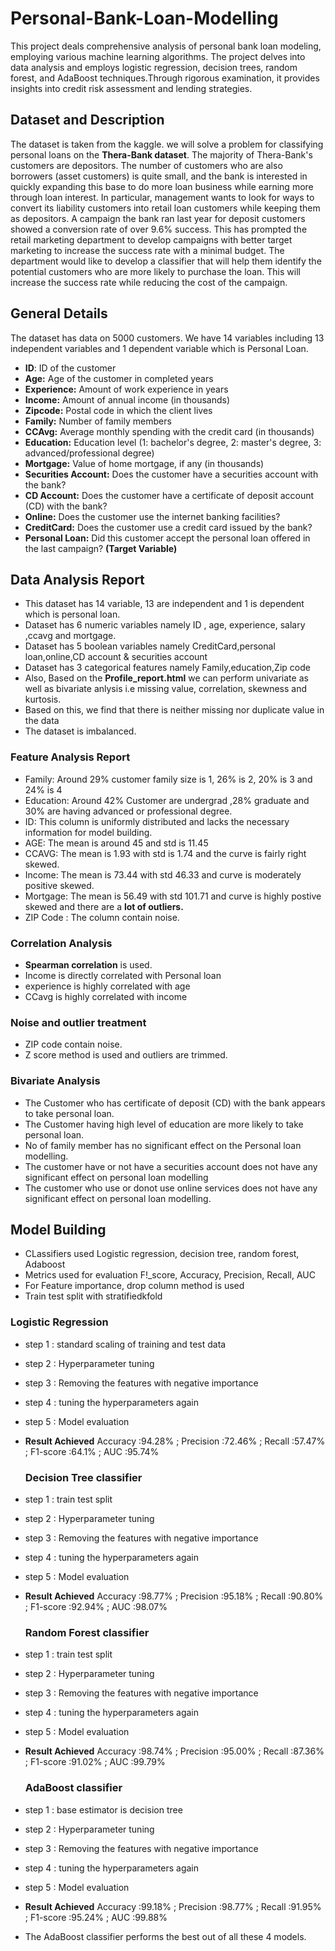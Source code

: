 # Personal-Bank-Loan-Modelling
This project deals comprehensive analysis of personal bank loan modeling, employing various machine learning algorithms. The project delves into data analysis and employs logistic regression, decision trees, random forest, and AdaBoost techniques.Through rigorous examination, it provides insights into credit risk assessment and lending strategies.
## Dataset and Description
The dataset is taken from the kaggle. we will solve a problem for classifying personal loans on the **Thera-Bank dataset**. The majority of Thera-Bank's customers are depositors. The number of customers who are also borrowers (asset customers) is quite small, and the bank is interested in quickly expanding this base to do more loan business while earning more through loan interest. In particular, management wants to look for ways to convert its liability customers into retail loan customers while keeping them as depositors. A campaign the bank ran last year for deposit customers showed a conversion rate of over 9.6% success. This has prompted the retail marketing department to develop campaigns with better target marketing to increase the success rate with a minimal budget. The department would like to develop a classifier that will help them identify the potential customers who are more likely to purchase the loan. This will increase the success rate while reducing the cost of the campaign.

## General Details
The dataset has data on 5000 customers.
We have 14 variables including 13 independent variables and 1 dependent variable which is Personal Loan.
- **ID**: ID of the customer
- **Age:** Age of the customer in completed years
- **Experience:** Amount of work experience in years
- **Income:** Amount of annual income (in thousands)
- **Zipcode:** Postal code in which the client lives
- **Family:** Number of family members
- **CCAvg:** Average monthly spending with the credit card (in thousands)
- **Education:** Education level (1: bachelor's degree, 2: master's degree, 3: advanced/professional degree)
- **Mortgage:** Value of home mortgage, if any (in thousands)
- **Securities Account:** Does the customer have a securities account with the bank?
- **CD Account:** Does the customer have a certificate of deposit account (CD) with the bank?
- **Online:** Does the customer use the internet banking facilities?
- **CreditCard:** Does the customer use a credit card issued by the bank?
- **Personal Loan:** Did this customer accept the personal loan offered in the last campaign? **(Target Variable)**

## Data Analysis Report
- This dataset has 14 variable, 13 are independent and 1 is dependent which is personal loan.
- Dataset has 6 numeric variables namely ID , age, experience, salary ,ccavg and mortgage.
- Dataset has 5 boolean variables namely CreditCard,personal loan,online,CD account & securities account
- Dataset has 3 categorical features namely Family,education,Zip code
- Also, Based on the **Profile_report.html** we can perform univariate as well as bivariate anlysis i.e missing value, correlation, skewness and kurtosis.
- Based on this, we find that there is neither missing nor duplicate value in the data
- The dataset is imbalanced.
  
### Feature Analysis Report
- Family: Around 29% customer family size is 1, 26% is 2, 20% is 3 and 24% is 4
- Education: Around 42% Customer are undergrad ,28% graduate and 30% are having advanced or professional degree.
- ID: This column is uniformly distributed and lacks the necessary information for model building.
- AGE: The mean is around 45 and std is 11.45
- CCAVG: The mean is 1.93 with std is 1.74 and the curve is fairly right skewed.
- Income: The mean is 73.44 with std 46.33 and curve is moderately positive skewed.
- Mortgage: The mean is 56.49 with std 101.71 and curve is highly postive skewed and there are a **lot of outliers.**
- ZIP Code : The column contain noise.
  
### Correlation Analysis
- **Spearman correlation** is used.
- Income is directly correlated with Personal loan
- experience is highly correlated with age
- CCavg is highly correlated with income

### Noise and outlier treatment
- ZIP code contain noise.
- Z score method is used and outliers are trimmed.

### Bivariate Analysis
- The Customer who has certificate of deposit (CD) with the bank appears to take personal loan.
- The Customer having high level of education are more likely to take personal loan.
- No of family member has no significant effect on the Personal loan modelling.
- The customer have or not have a securities account does not have any significant effect on personal loan modelling
- The customer who use or donot use online services does not have any significant effect on personal loan modelling.

## Model Building
- CLassifiers used Logistic regression, decision tree, random forest, Adaboost
- Metrics used for evaluation F!_score, Accuracy, Precision, Recall, AUC
- For Feature importance, drop column method is used
- Train test split with stratifiedkfold

### Logistic Regression
- step 1 : standard scaling of training and test data
- step 2 : Hyperparameter tuning
- step 3 : Removing the features with negative importance
- step 4 : tuning the hyperparameters again
- step 5 : Model evaluation
- **Result Achieved** 
  Accuracy :94.28% ;
  Precision	:72.46% ;
  Recall	:57.47% ;
  F1-score	:64.1% ;
  AUC	:95.74%

  ### Decision Tree classifier
- step 1 : train test split
- step 2 : Hyperparameter tuning
- step 3 : Removing the features with negative importance
- step 4 : tuning the hyperparameters again
- step 5 : Model evaluation
- **Result Achieved** 
  Accuracy :98.77% ;
  Precision	:95.18% ;
  Recall	:90.80% ;
  F1-score	:92.94% ;
  AUC	:98.07%

  ### Random Forest classifier
- step 1 : train test split
- step 2 : Hyperparameter tuning
- step 3 : Removing the features with negative importance
- step 4 : tuning the hyperparameters again
- step 5 : Model evaluation
- **Result Achieved** 
  Accuracy :98.74% ;
  Precision	:95.00% ;
  Recall	:87.36% ;
  F1-score	:91.02% ;
  AUC	:99.79%

  ### AdaBoost classifier
- step 1 : base estimator is decision tree
- step 2 : Hyperparameter tuning
- step 3 : Removing the features with negative importance
- step 4 : tuning the hyperparameters again
- step 5 : Model evaluation
- **Result Achieved** 
  Accuracy :99.18% ;
  Precision	:98.77% ;
  Recall	:91.95% ;
  F1-score	:95.24% ;
  AUC	:99.88%

- The AdaBoost classifier performs the best out of all these 4 models.



